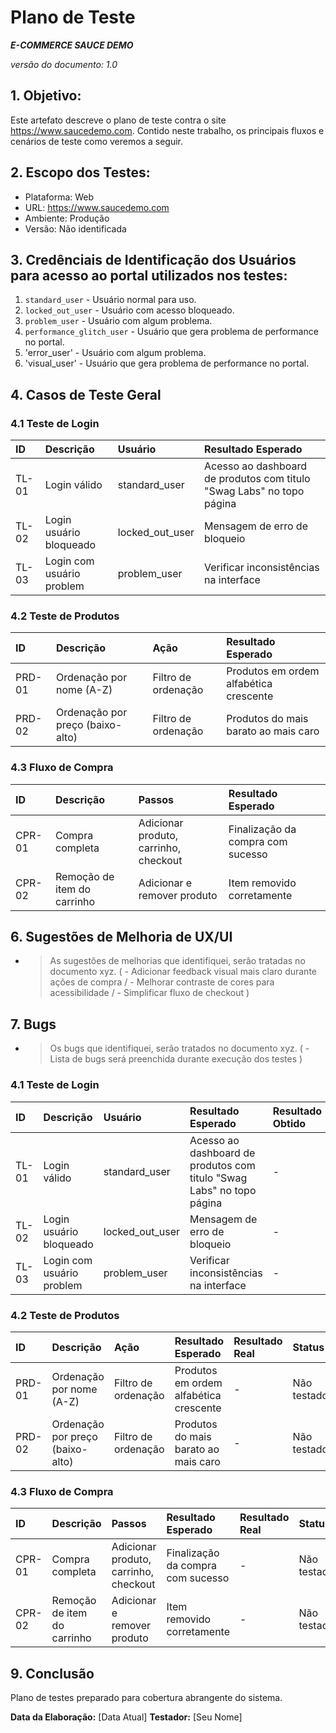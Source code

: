 # Plano de Teste

***E-COMMERCE SAUCE DEMO***

*versão do documento: 1.0*

## 1. Objetivo:
Este artefato descreve o plano de teste contra o site https://www.saucedemo.com. 
Contido neste trabalho, os principais fluxos e cenários de teste como veremos a seguir.


## 2. Escopo dos Testes:
- Plataforma: Web
- URL: https://www.saucedemo.com
- Ambiente: Produção
- Versão: Não identificada

## 3. Credênciais de Identificação dos Usuários para acesso ao portal utilizados nos testes:
1. `standard_user` - Usuário normal para uso.
2. `locked_out_user` - Usuário com acesso bloqueado.
3. `problem_user` - Usuário com algum problema.
4. `performance_glitch_user` - Usuário que gera problema de performance no portal.
5. 'error_user' - Usuário com algum problema.
6. 'visual_user' - Usuário que gera problema de performance no portal.

## 4. Casos de Teste Geral

### 4.1 Teste de Login
| ID | Descrição | Usuário | Resultado Esperado |
|:--|:--|:--|:--|
| TL-01 | Login válido | standard_user | Acesso ao dashboard de produtos com titulo "Swag Labs" no topo página |
| TL-02 | Login usuário bloqueado | locked_out_user | Mensagem de erro de bloqueio |
| TL-03 | Login com usuário problem | problem_user | Verificar inconsistências na interface |

### 4.2 Teste de Produtos
| ID | Descrição | Ação | Resultado Esperado |
|:--|:--|:--|:--|
| PRD-01 | Ordenação por nome (A-Z) | Filtro de ordenação | Produtos em ordem alfabética crescente |
| PRD-02 | Ordenação por preço (baixo-alto) | Filtro de ordenação | Produtos do mais barato ao mais caro |

### 4.3 Fluxo de Compra
| ID | Descrição | Passos | Resultado Esperado |
|:--|:--|:--|:--|
| CPR-01 | Compra completa | Adicionar produto, carrinho, checkout | Finalização da compra com sucesso |
| CPR-02 | Remoção de item do carrinho | Adicionar e remover produto | Item removido corretamente |



## 6. Sugestões de Melhoria de UX/UI
- > As sugestões de melhorias que identifiquei, serão tratadas no documento xyz. ( - Adicionar feedback visual mais claro durante ações de compra / - Melhorar contraste de cores para acessibilidade / - Simplificar fluxo de checkout )

## 7. Bugs
- > Os bugs que identifiquei, serão tratados no documento xyz. ( - Lista de bugs será preenchida durante execução dos testes )







### 4.1 Teste de Login
| ID | Descrição | Usuário | Resultado Esperado | Resultado Obtido | Status | Versão |
|:--|:--|:--|:--|:--|:--|:--|
| TL-01 | Login válido | standard_user | Acesso ao dashboard de produtos com titulo "Swag Labs" no topo página | - | Não testado |-|
| TL-02 | Login usuário bloqueado | locked_out_user | Mensagem de erro de bloqueio | - | Não testado |-|
| TL-03 | Login com usuário problem | problem_user | Verificar inconsistências na interface | - | Não testado |-|

### 4.2 Teste de Produtos
| ID | Descrição | Ação | Resultado Esperado | Resultado Real | Status | Versão |
|:--|:--|:--|:--|:--|:--|:--|
| PRD-01 | Ordenação por nome (A-Z) | Filtro de ordenação | Produtos em ordem alfabética crescente | - | Não testado | -|
| PRD-02 | Ordenação por preço (baixo-alto) | Filtro de ordenação | Produtos do mais barato ao mais caro | - | Não testado | -|

### 4.3 Fluxo de Compra
| ID | Descrição | Passos | Resultado Esperado | Resultado Real | Status | Versão |
|:--|:--|:--|:--|:--|:--|:--|
| CPR-01 | Compra completa | Adicionar produto, carrinho, checkout | Finalização da compra com sucesso | - | Não testado | -|
| CPR-02 | Remoção de item do carrinho | Adicionar e remover produto | Item removido corretamente | - | Não testado | -|

## 9. Conclusão
Plano de testes preparado para cobertura abrangente do sistema.

**Data da Elaboração:** [Data Atual]
**Testador:** [Seu Nome]

